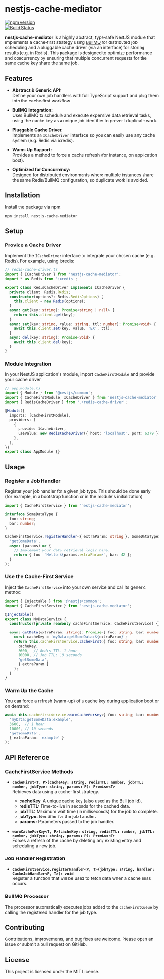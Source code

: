 # nestjs-cache-mediator

[![npm version](https://badge.fury.io/js/nestjs-cache-mediator.svg)](https://badge.fury.io/js/nestjs-cache-mediator)  
[![Build Status](https://github.com/Ramynn/nestjs-cache-mediator/workflows/Publish/badge.svg)](https://github.com/Ramynn/nestjs-cache-mediator/actions)

**nestjs-cache-mediator** is a highly abstract, type‑safe NestJS module that implements a cache‑first strategy using [BullMQ](https://docs.nestjs.com/techniques/queues) for distributed job scheduling and a pluggable cache driver (via an interface) for storing results (e.g. in Redis). This package is designed to optimize performance and concurrency by ensuring that multiple concurrent requests for the same cache key share the same job.

## Features

- **Abstract & Generic API:**  
  Define your own job handlers with full TypeScript support and plug them into the cache‑first workflow.

- **BullMQ Integration:**  
  Uses BullMQ to schedule and execute expensive data retrieval tasks, using the cache key as a unique job identifier to prevent duplicate work.

- **Pluggable Cache Driver:**  
  Implements an `ICacheDriver` interface so you can easily use any cache system (e.g. Redis via ioredis).

- **Warm-Up Support:**  
  Provides a method to force a cache refresh (for instance, on application boot).

- **Optimized for Concurrency:**  
  Designed for distributed environments where multiple instances share the same Redis/BullMQ configuration, so duplicate work is avoided.

## Installation

Install the package via npm:

```bash
npm install nestjs-cache-mediator
```

## Setup

### Provide a Cache Driver

Implement the `ICacheDriver` interface to integrate your chosen cache (e.g. Redis). For example, using ioredis:

```ts
// redis-cache-driver.ts
import { ICacheDriver } from 'nestjs-cache-mediator';
import * as Redis from 'ioredis';

export class RedisCacheDriver implements ICacheDriver {
  private client: Redis.Redis;
  constructor(options?: Redis.RedisOptions) {
    this.client = new Redis(options);
  }
  async get(key: string): Promise<string | null> {
    return this.client.get(key);
  }
  async set(key: string, value: string, ttl: number): Promise<void> {
    await this.client.set(key, value, 'EX', ttl);
  }
  async del(key: string): Promise<void> {
    await this.client.del(key);
  }
}
```

### Module Integration

In your NestJS application's module, import `CacheFirstModule` and provide your cache driver:

```ts
// app.module.ts
import { Module } from '@nestjs/common';
import { CacheFirstModule, ICacheDriver } from 'nestjs-cache-mediator';
import { RedisCacheDriver } from './redis-cache-driver';

@Module({
  imports: [CacheFirstModule],
  providers: [
    {
      provide: ICacheDriver,
      useValue: new RedisCacheDriver({ host: 'localhost', port: 6379 }),
    },
  ],
})
export class AppModule {}
```

## Usage

### Register a Job Handler

Register your job handler for a given job type. This should be done early (for example, in a bootstrap function or in the module's initialization):

```ts
import { CacheFirstService } from 'nestjs-cache-mediator';

interface SomeDataType {
  foo: string;
  bar: number;
}

CacheFirstService.registerHandler<{ extraParam: string }, SomeDataType>(
  'getSomeData',
  async (params) => {
    // Implement your data retrieval logic here.
    return { foo: `Hello ${params.extraParam}`, bar: 42 };
  }
);
```

### Use the Cache-First Service

Inject the `CacheFirstService` into your own service and call its generic method:

```ts
import { Injectable } from '@nestjs/common';
import { CacheFirstService } from 'nestjs-cache-mediator';

@Injectable()
export class MyDataService {
  constructor(private readonly cacheFirstService: CacheFirstService) {}

  async getData(extraParam: string): Promise<{ foo: string; bar: number }> {
    const cacheKey = `myData:getSomeData:${extraParam}`;
    return this.cacheFirstService.cacheFirst<{ foo: string; bar: number }, { extraParam: string }>(
      cacheKey,
      3600,  // Redis TTL: 1 hour
      10000, // Job TTL: 10 seconds
      'getSomeData',
      { extraParam }
    );
  }
}
```

### Warm Up the Cache

You can force a refresh (warm-up) of a cache key during application boot or on demand:

```ts
await this.cacheFirstService.warmCacheForKey<{ foo: string; bar: number }, { extraParam: string }>(
  'myData:getSomeData:example',
  3600,  // 1 hour
  10000, // 10 seconds
  'getSomeData',
  { extraParam: 'example' }
);
```

## API Reference

### CacheFirstService Methods

- **`cacheFirst<T, P>(cacheKey: string, redisTTL: number, jobTTL: number, jobType: string, params: P): Promise<T>`**  
  Retrieves data using a cache-first strategy.
    - **cacheKey:** A unique cache key (also used as the Bull job id).
    - **redisTTL:** Time-to-live in seconds for the cached data.
    - **jobTTL:** Maximum wait time (in milliseconds) for the job to complete.
    - **jobType:** Identifier for the job handler.
    - **params:** Parameters passed to the job handler.

- **`warmCacheForKey<T, P>(cacheKey: string, redisTTL: number, jobTTL: number, jobType: string, params: P): Promise<T>`**  
  Forces a refresh of the cache by deleting any existing entry and scheduling a new job.

### Job Handler Registration

- **`CacheFirstService.registerHandler<P, T>(jobType: string, handler: CacheJobHandler<P, T>): void`**  
  Register a function that will be used to fetch data when a cache miss occurs.

### BullMQ Processor

The processor automatically executes jobs added to the `cacheFirstQueue` by calling the registered handler for the job type.

## Contributing

Contributions, improvements, and bug fixes are welcome. Please open an issue or submit a pull request on GitHub.

## License

This project is licensed under the MIT License.